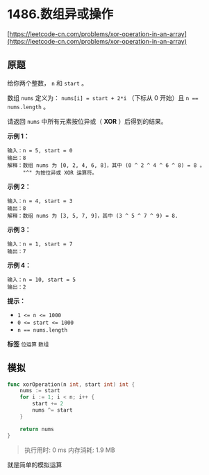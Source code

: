 # 1486.数组异或操作
[https://leetcode-cn.com/problems/xor-operation-in-an-array](https://leetcode-cn.com/problems/xor-operation-in-an-array) 
## 原题
给你两个整数， `n` 和 `start` 。

数组 `nums` 定义为： `nums[i] = start + 2*i` （下标从 0 开始）且 `n == nums.length` 。

请返回 `nums` 中所有元素按位异或（ **XOR** ）后得到的结果。

 

 **示例 1：** 

```
输入：n = 5, start = 0
输出：8
解释：数组 nums 为 [0, 2, 4, 6, 8]，其中 (0 ^ 2 ^ 4 ^ 6 ^ 8) = 8 。
     "^" 为按位异或 XOR 运算符。

```
 **示例 2：** 

```
输入：n = 4, start = 3
输出：8
解释：数组 nums 为 [3, 5, 7, 9]，其中 (3 ^ 5 ^ 7 ^ 9) = 8.
```
 **示例 3：** 

```
输入：n = 1, start = 7
输出：7

```
 **示例 4：** 

```
输入：n = 10, start = 5
输出：2

```
 

 **提示：** 
-  `1 <= n <= 1000` 
-  `0 <= start <= 1000` 
-  `n == nums.length` 
 
**标签**
`位运算` `数组` 


## 模拟
```go
func xorOperation(n int, start int) int {
	nums := start
	for i := 1; i < n; i++ {
		start += 2
		nums ^= start
	}

	return nums
}
```
>执行用时: 0 ms
内存消耗: 1.9 MB

就是简单的模拟运算
